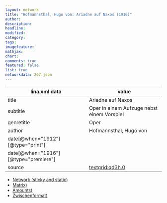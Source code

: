 ```yaml
---
layout: network
title: "Hofmannsthal, Hugo von: Ariadne auf Naxos (1916)"
author:
description:
headline:
modified:
category:
tags:
imagefeature: 
mathjax: 
chart: 
comments: true
featured: false
list: true
networkdata: 267.json
---
```

lina.xml data  | value
------------- | -------------
title|Ariadne auf Naxos
subtitle|Oper in einem Aufzuge nebst einem Vorspiel
genretitle|Oper
author|Hofmannsthal, Hugo von
date[@when="1912"][@type="print"]|
date[@when="1916"][@type="premiere"]|
source|[textgrid:qd3h.0](https://textgridlab.org/1.0/tgcrud-public/rest/textgrid:qd3h.0/data)



* [Network (sticky and static)](/linas/network267)
* [Matrix)](/linas/matrix267)
* [Amounts)](/linas/amount267)
* [Zwischenformat)](/linas/lina267 )
